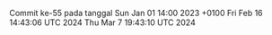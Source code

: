 Commit ke-55 pada tanggal Sun Jan 01 14:00 2023 +0100
Fri Feb 16 14:43:06 UTC 2024
Thu Mar  7 19:43:10 UTC 2024

